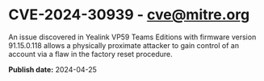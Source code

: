 # CVE-2024-30939 - cve@mitre.org

An issue discovered in Yealink VP59 Teams Editions with firmware version 91.15.0.118 allows a physically proximate attacker to gain control of an account via a flaw in the factory reset procedure.

**Publish date:** 2024-04-25
